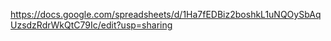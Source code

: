 https://docs.google.com/spreadsheets/d/1Ha7fEDBiz2boshkL1uNQOySbAqUzsdzRdrWkQtC79Ic/edit?usp=sharing